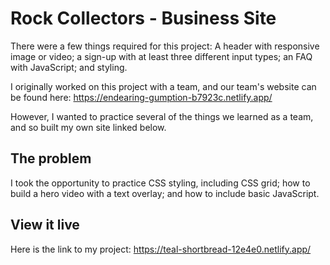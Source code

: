 # Rock Collectors - Business Site

There were a few things required for this project:
A header with responsive image or video; a sign-up with at least three different input types; an FAQ with JavaScript; and styling.

I originally worked on this project with a team, and our team's website can be found here: https://endearing-gumption-b7923c.netlify.app/

However, I wanted to practice several of the things we learned as a team, and so built my own site linked below.

## The problem

I took the opportunity to practice CSS styling, including CSS grid; how to build a hero video with a text overlay; and how to include basic JavaScript.

## View it live

Here is the link to my project: https://teal-shortbread-12e4e0.netlify.app/
